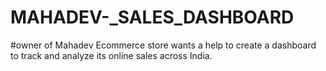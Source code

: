 # MAHADEV-_SALES_DASHBOARD
#owner of Mahadev Ecommerce store wants a help to create a dashboard to track and analyze its online sales across India. 
